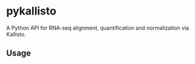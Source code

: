 # pykallisto
A Python API for RNA-seq alignment, quantification and normalization via Kallisto.

## Usage

